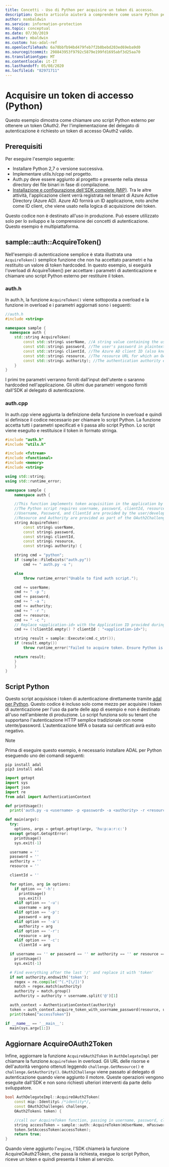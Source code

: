 ```yaml
---
title: Concetti - Uso di Python per acquisire un token di accesso.
description: Questo articolo aiuterà a comprendere come usare Python per acquisire un token di accesso OAuth2. Questa operazione è necessaria per l'implementazione del delegato di autenticazione.
author: msmbaldwin
ms.service: information-protection
ms.topic: conceptual
ms.date: 07/30/2019
ms.author: mbaldwin
ms.custom: has-adal-ref
ms.openlocfilehash: 6a78bbfb94bd479feb7f2b8bebd203ed69eba9d0
ms.sourcegitcommit: 298843953f9792c5879e199fd1695abf3d25aa70
ms.translationtype: MT
ms.contentlocale: it-IT
ms.lasthandoff: 05/08/2020
ms.locfileid: "82971711"
---
```

# <a name="acquire-an-access-token-python"></a>Acquisire un token di accesso (Python)

Questo esempio dimostra come chiamare uno script Python esterno per ottenere un token OAuth2. Per l'implementazione del delegato di autenticazione è richiesto un token di accesso OAuth2 valido.

## <a name="prerequisites"></a>Prerequisiti

Per eseguire l'esempio seguente:

- Installare Python 2,7 o versione successiva.
- Implementare utils.h/cpp nel progetto.
- Auth.py deve essere aggiunto al progetto e presente nella stessa directory dei file binari in fase di compilazione.
- [Installazione e configurazione dell'SDK complete (MIP)](setup-configure-mip.md). Tra le altre attività, l'applicazione client verrà registrata nel tenant di Azure Active Directory (Azure AD). Azure AD fornirà un ID applicazione, noto anche come ID client, che viene usato nella logica di acquisizione dei token.

Questo codice non è destinato all'uso in produzione. Può essere utilizzato solo per lo sviluppo e la comprensione dei concetti di autenticazione. Questo esempio è multipiattaforma.

## <a name="sampleauthacquiretoken"></a>sample::auth::AcquireToken()

Nell'esempio di autenticazione semplice è stata illustrata una `AcquireToken()` semplice funzione che non ha accettato parametri e ha restituito un valore di token hardcoded. In questo esempio, si eseguirà l'overload di AcquireToken() per accettare i parametri di autenticazione e chiamare uno script Python esterno per restituire il token.

### <a name="authh"></a>auth.h

In auth.h, la funzione `AcquireToken()` viene sottoposta a overload e la funzione in overload e i parametri aggiornati sono i seguenti:

```cpp
//auth.h
#include <string>

namespace sample {
  namespace auth {
    std::string AcquireToken(
        const std::string& userName, //A string value containing the user's UPN.
        const std::string& password, //The user's password in plaintext
        const std::string& clientId, //The Azure AD client ID (also known as Application ID) of your application.
        const std::string& resource, //The resource URL for which an OAuth2 token is required. Provided by challenge object.
        const std::string& authority); //The authentication authority endpoint. Provided by challenge object.
    }
}
```

I primi tre parametri verranno forniti dall'input dell'utente o saranno hardcoded nell'applicazione. Gli ultimi due parametri vengono forniti dall'SDK al delegato di autenticazione.


### <a name="authcpp"></a>auth.cpp

In auth.cpp viene aggiunta la definizione della funzione in overload e quindi si definisce il codice necessario per chiamare lo script Python. La funzione accetta tutti i parametri specificati e li passa allo script Python. Lo script viene eseguito e restituisce il token in formato stringa.

```cpp
#include "auth.h"
#include "utils.h"

#include <fstream>
#include <functional>
#include <memory>
#include <string>

using std::string;
using std::runtime_error;

namespace sample {
    namespace auth {

    //This function implements token acquisition in the application by calling an external Python script.
    //The Python script requires username, password, clientId, resource, and authority.
    //Username, Password, and ClientId are provided by the user/developer
    //Resource and Authority are provided as part of the OAuth2Challenge object that is passed in by the SDK to the AuthDelegate.
    string AcquireToken(
        const string& userName,
        const string& password,
        const string& clientId,
        const string& resource,
        const string& authority) {

    string cmd = "python";
    if (sample::FileExists("auth.py"))
        cmd += " auth.py -u ";

    else
        throw runtime_error("Unable to find auth script.");

    cmd += userName;
    cmd += " -p ";
    cmd += password;
    cmd += " -a ";
    cmd += authority;
    cmd += " -r ";
    cmd += resource;
    cmd += " -c ";
    // Replace <application-id> with the Application ID provided during your Azure AD application registration.
    cmd += (!clientId.empty() ? clientId : "<application-id>");

    string result = sample::Execute(cmd.c_str());
    if (result.empty())
        throw runtime_error("Failed to acquire token. Ensure Python is installed correctly.");

    return result;
    }
    }
}

```

## <a name="python-script"></a>Script Python

Questo script acquisisce i token di autenticazione direttamente tramite [adal per Python](https://github.com/AzureAD/azure-activedirectory-library-for-python). Questo codice è incluso solo come mezzo per acquisire i token di autenticazione per l'uso da parte delle app di esempio e non è destinato all'uso nell'ambiente di produzione. Lo script funziona solo su tenant che supportano l'autenticazione HTTP semplice tradizionale con nome utente/password. L'autenticazione MFA o basata sui certificati avrà esito negativo.

> [!NOTE]
> Prima di eseguire questo esempio, è necessario installare ADAL per Python eseguendo uno dei comandi seguenti:

```shell
pip install adal
pip3 install adal
```

```python
import getopt
import sys
import json
import re
from adal import AuthenticationContext

def printUsage():
  print('auth.py -u <username> -p <password> -a <authority> -r <resource> -c <clientId>')

def main(argv):
  try:
    options, args = getopt.getopt(argv, 'hu:p:a:r:c:')
  except getopt.GetoptError:
    printUsage()
    sys.exit(-1)

  username = ''
  password = ''
  authority = ''
  resource = ''

  clientId = ''

  for option, arg in options:
    if option == '-h':
      printUsage()
      sys.exit()
    elif option == '-u':
      username = arg
    elif option == '-p':
      password = arg
    elif option == '-a':
      authority = arg
    elif option == '-r':
      resource = arg
    elif option == '-c':
      clientId = arg

  if username == '' or password == '' or authority == '' or resource == '' or clientId == '':
    printUsage()
    sys.exit(-1)

  # Find everything after the last '/' and replace it with 'token'
  if not authority.endswith('token'):
    regex = re.compile('^(.*[\/])')
    match = regex.match(authority)
    authority = match.group()
    authority = authority + username.split('@')[1]

  auth_context = AuthenticationContext(authority)
  token = auth_context.acquire_token_with_username_password(resource, username, password, clientId)
  print(token["accessToken"])

if __name__ == '__main__':
  main(sys.argv[1:])
```

## <a name="update-acquireoauth2token"></a>Aggiornare AcquireOAuth2Token

Infine, aggiornare la funzione `AcquireOAuth2Token` in `AuthDelegateImpl` per chiamare la funzione `AcquireToken` in overload. Gli URL delle risorse e dell'autorità vengono ottenuti leggendo `challenge.GetResource()` e `challenge.GetAuthority()`. `OAuth2Challenge` viene passato al delegato di autenticazione quando viene aggiunto il motore. Queste operazioni vengono eseguite dall'SDK e non sono richiesti ulteriori interventi da parte dello sviluppatore.

```cpp
bool AuthDelegateImpl::AcquireOAuth2Token(
    const mip::Identity& /*identity*/,
    const OAuth2Challenge& challenge,
    OAuth2Token& token) {

    //call our AcquireToken function, passing in username, password, clientId, and getting the resource/authority from the OAuth2Challenge object
    string accessToken = sample::auth::AcquireToken(mUserName, mPassword, mClientId, challenge.GetResource(), challenge.GetAuthority());
    token.SetAccessToken(accessToken);
    return true;
}
```

Quando viene aggiunto l'`engine`, l'SDK chiamerà la funzione AcquireOAuth2Token, che passa la richiesta, esegue lo script Python, riceve un token e quindi presenta il token al servizio.
